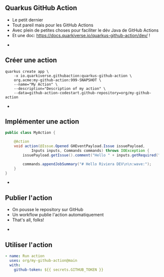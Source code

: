 ## Quarkus GitHub Action

* Le petit dernier
* Tout pareil mais pour les GitHub Actions
* Avec plein de petites choses pour faciliter le dév Java de GitHub Actions
* Et une doc: https://docs.quarkiverse.io/quarkus-github-action/dev/ !

-

## Créer une action

```
quarkus create app \
    -x io.quarkiverse.githubaction:quarkus-github-action \
    org.acme:my-github-action:999-SNAPSHOT \
    --name="My Action" \
    --description="Description of my action" \
    --data=github-action-codestart.github-repository=org/my-github-action
```

-

## Implémenter une action

```java
public class MyAction {

    @Action
    void action(@Issue.Opened GHEventPayload.Issue issuePayload,
            Inputs inputs, Commands commands) throws IOException {
        issuePayload.getIssue().comment("Hello " + inputs.getRequired("who"));

        commands.appendJobSummary("# Hello Riviera DEV\n\n:wave:");
    }
}
```

-

## Publier l'action

* On pousse le repository sur GitHub
* Un workflow publie l'action automatiquement
* That's all, folks!

-

## Utiliser l'action

```yaml
- name: Run action
  uses: org/my-github-action@main
  with:
    github-token: ${{ secrets.GITHUB_TOKEN }}
```
